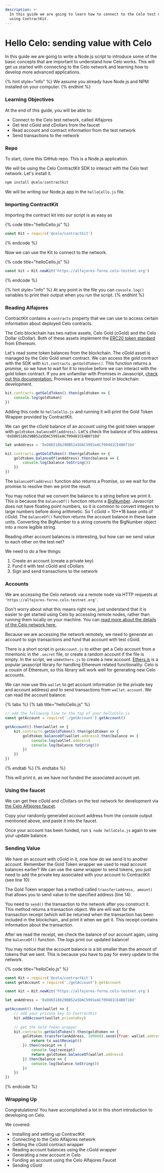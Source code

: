 ```yaml
---
description: >-
  In this guide we are going to learn how to connect to the Celo test network
  using ContractKit.
---
```


# Hello Celo: sending value with Celo

In this guide we are going to write a Node.js script to introduce some of the basic concepts that are important to understand how Celo works. This will get us started with connecting to the Celo network and learning how to develop more advanced applications.

{% hint style="info" %}
 We assume you already have Node.js and NPM installed on your computer.
{% endhint %}

### Learning Objectives

At the end of this guide, you will be able to:

* Connect to the Celo test network, called Alfajores
* Get test cGold and cDollars from the faucet
* Read account and contract information from the test network
* Send transactions to the network

### Repo

To start, clone this GitHub repo. This is a Node.js application.

We will be using the Celo ContractKit SDK to interact with the Celo test network. Let's install it.

```javascript
npm install @celo/contractkit
```

We will be writing our Node.js app in the `helloCello.js` file. 

### Importing ContractKit

Importing the contract kit into our script is as easy as

{% code title="helloCello.js" %}
```javascript
const Kit = require('@celo/contractkit')
```
{% endcode %}

Now we can use the Kit to connect to the network.

{% code title="helloCello.js" %}
```javascript
const kit = Kit.newKit('https://alfajores-forno.celo-testnet.org')
```
{% endcode %}

{% hint style="info" %}
At any point in the file you can `console.log()` variables to print their output when you run the script.
{% endhint %}

### Reading Alfajores

ContractKit contains a `contracts` property that we can use to access certain information about deployed Celo contracts.

The Celo blockchain has two native assets, Celo Gold \(cGold\) and the Celo Dollar \(cDollar\). Both of these assets implement the [ERC20 token standard](https://eips.ethereum.org/EIPS/eip-20) from Ethereum.

Let's read some token balances from the blockchain. The cGold asset is managed by the Celo Gold smart contract. We can access the gold contract with the SDK with `kit.contracts.getGoldToken()`. This function returns a promise, so we have to wait for it to resolve before we can interact with the gold token contract. If you are unfamiliar with Promises in Javascript, [check out this documentation.](https://developer.mozilla.org/en-US/docs/Web/JavaScript/Reference/Global_Objects/Promise) Promises are a frequent tool in blockchain development.

```javascript
kit.contracts.getGoldToken().then(goldtoken => {
    console.log(goldtoken)
})
```

Adding this code to `helloCello.js` and running it will print the Gold Token Wrapper provided by ContractKit.

We can get the cGold balance of an account using the gold token wrapper with `goldtoken.balanceOf(address)`.  Let's check the balance of this address `'0xD86518b29BB52a5DAC5991eACf09481CE4B0710d'`

```javascript
let anAddress = '0xD86518b29BB52a5DAC5991eACf09481CE4B0710d'

kit.contracts.getGoldToken().then(goldtoken => { 
    goldtoken.balanceOf(anAddress).then(balance => {
        console.log(balance.toString())
    })
})
```

The `balanceOf(address)` function also returns a Promise, so we wait for the promise to resolve then we print the result. 

You may notice that we convert the balance to a string before we print it. This is because the `balanceOf()` function returns a [BigNumber](https://github.com/MikeMcl/bignumber.js/). Javascript does not have floating point numbers, so it is common to convert integers to large numbers before doing arithmetic. So 1 cGold = 10\*\*18 base units of cGold. The `balanceOf()` function returns the account balance in these base units. Converting the BigNumber to a string converts the BigNumber object into a more legible string.

Reading other account balances is interesting, but how can we send value to each other on the test net?

We need to do a few things:

1. Create an account \(create a private key\)
2. Fund it with test cGold and cDollars
3. Sign and send transactions to the network

### Accounts

We are accessing the Celo network via a remote node via HTTP requests at `'https://alfajores-forno.celo-testnet.org'`. 

Don't worry about what this means right now, just understand that it is easier to get started using Celo by accessing remote nodes, rather than running them locally on your machine. You can [read more about the details of the Celo network here.](overview.md#topology-of-a-celo-network)

Because we are accessing the network remotely, we need to generate an account to sign transactions and fund that account with test cGold.

There is a short script in `getAccount.js` to either get a Celo account from a mnemonic in the `.secret` file, or create a random account if the file is empty. In the script, we use`ethers.js` to create a new account. [Ethers.js](https://docs.ethers.io/ethers.js/html/index.html) is a popular javascript library for handling Ethereum related functionality. Celo is a cousin of Ethereum, so this library will work well for generating new Celo accounts.

We can now use this `wallet` to get account information \(ie the private key and account address\) and to send transactions from `wallet.account`. We can read the account balance:

{% tabs %}
{% tab title="helloCello.js" %}
```javascript
// add the following line to the top of your helloCelo.js
const getAccount = require('./getAccount').getAccount()

getAccount().then(wallet => {
    kit.contracts.getGoldToken().then(goldtoken => { 
        goldtoken.balanceOf(wallet.address).then(balance => {
            console.log(wallet.address)
            console.log(balance.toString())
        })
    })    
})
```
{% endtab %}
{% endtabs %}

This will print `0`, as we have not funded the associated account yet.

### Using the faucet

We can get free cGold and cDollars on the test network for development via [the Celo Alfajores faucet](https://celo.org/build/faucet).

Copy your randomly generated account address from the console output mentioned above, and paste it into the faucet. 

Once your account has been funded, run `$ node helloCelo.js` again to see your update balance.

### Sending Value

We have an account with cGold in it, now how do we send it to another account. Remember the Gold Token wrapper we used to read account balances earlier? We can use the same wrapper to send tokens, you just need to add the private key associated with your account to ContractKit \(see line 10\). 

The Gold Token wrapper has a method called `transfer(address, amount)` that allows you to send value to the specified address \(line 14\). 

You need to `send()` the transaction to the network after you construct it. This method returns a transaction object. We are will wait for the transaction receipt \(which will be returned when the transaction has been included in the blockchain\_ and print it when we get it. This receipt contains information about the transaction.

After we read the receipt, we check the balance of our account again, using the `balanceOf()` function. The logs print our updated balance!

You may notice that the account balance is a bit smaller than the amount of tokens that we sent. This is because you have to pay for every update to the network.

{% code title="helloCelo.js" %}
```javascript
const Kit = require('@celo/contractkit')
const getAccount = require('./getAccount').getAccount

const kit = Kit.newKit('https://alfajores-forno.celo-testnet.org')

let anAddress = '0xD86518b29BB52a5DAC5991eACf09481CE4B0710d'

getAccount().then(wallet => {
    // add your private key to ContractKit
    kit.addAccount(wallet.privateKey)
    
    // get the Gold Token wrapper
    kit.contracts.getGoldToken().then(goldtoken => { 
        goldtoken.transfer(anAddress, 100000).send({from: wallet.address}).then(tx => {
            return tx.waitReceipt()
        }).then(receipt => {
            console.log(receipt)
            return goldtoken.balanceOf(wallet.address)
        }).then(balance => {
            console.log(balance.toString())
        })
    })    
})
```
{% endcode %}

### Wrapping Up

Congratulations! You have accomplished a lot in this short introduction to developing on Celo. 

We covered:

* Installing and setting up ContractKit 
* Connecting to the Celo Alfajores network
* Getting the cGold contract wrapper
* Reading account balances using the cGold wrapper
* Generating a new account in Celo
* Funding an account using the Celo Alfajores Faucet
* Sending cGold
